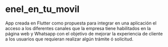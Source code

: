 # enel_en_tu_movil
App creada en Flutter como propuesta para integrar en una aplicación el acceso a los diferentes canales que la empresa tiene habilitados en la página web y Whatsapp con el objetivo de mejorar la experiencia de cliente a los usuarios que requieran realizar algún trámite ó solicitud.
